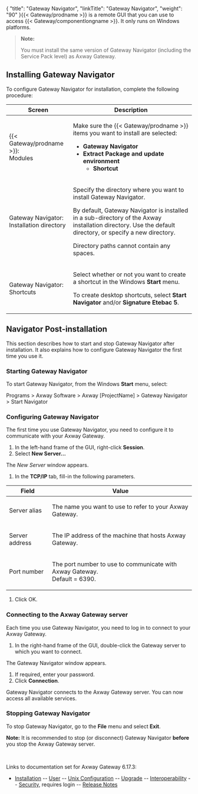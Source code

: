 {
    "title": "Gateway Navigator",
    "linkTitle": "Gateway Navigator",
    "weight": "90"
}{{< Gateway/prodname  >}} is a remote GUI that you can use to access {{< Gateway/componentlongname  >}}. It only runs on Windows platforms.

> **Note:**
>
> You must install the same version of Gateway Navigator (including the Service Pack level) as Axway Gateway.

## Installing Gateway Navigator

To configure Gateway Navigator for installation, complete the following procedure:

<table>
   <thead>
      <tr>
<th class="HeadE-Column1-Header1"><strong>Screen</strong>         </th>
<th class="HeadD-Column1-Header1">Description         </th>
      </tr>
   </thead>
   <tbody>
      <tr>
         <td><p>{{< Gateway/prodname  >}}:<br />
Modules</p>         </td>
         <td><p>Make sure the {{< Gateway/prodname  >}} items you want to install are selected:</p>
<ul>
<li><strong><span class="mc-variable axway_variables.prodname.Gateway_Navigator_long variable">Gateway Navigator</span></strong></li>
<li><span style="font-weight: bold;">Extract Package and update environment</span>
<ul>
<li><span style="font-weight: bold;">Shortcut</span></li>
</ul></li>
</ul>         </td>
      </tr>
      <tr>
         <td><p><span class="mc-variable axway_variables.prodname.Gateway_Navigator_long variable">Gateway Navigator</span>:<br />
Installation directory</p>         </td>
         <td><p>Specify the directory where you want to install Gateway Navigator.</p>
<p>By default, Gateway Navigator is installed in a sub-directory
of the Axway installation directory. Use the default directory, or
specify a new directory.</p>
<p>Directory paths cannot contain any spaces.</p>         </td>
      </tr>
      <tr>
         <td><p><span class="mc-variable axway_variables.prodname.Gateway_Navigator_long variable">Gateway Navigator</span>:<br />
Shortcuts</p>         </td>
         <td><p>Select whether or not you want to create a shortcut in
the Windows <span style="font-weight: bold;">Start</span> menu.</p>
<p>To create desktop shortcuts, select <span style="font-weight: bold;">Start
Navigator</span> and/or <strong>Signature Etebac 5</strong>.</p>         </td>
      </tr>
   </tbody>
</table>

## Navigator Post-installation

This section describes how to start and stop <span class="mc-variable axway_variables.prodname.Gateway_Navigator_long variable">Gateway Navigator</span>
after installation. It also explains how to configure <span class="mc-variable axway_variables.prodname.Gateway_Navigator_long variable">Gateway Navigator</span> the first time you use it.

### Starting <span class="mc-variable axway_variables.prodname.Gateway_Navigator_long variable">Gateway Navigator</span>

To start <span class="mc-variable axway_variables.prodname.Gateway_Navigator_long variable">Gateway Navigator</span>, from the Windows <span style="font-weight: bold;">Start</span>
menu, select:

Programs &gt; Axway Software &gt; Axway \[ProjectName\]
&gt; Gateway Navigator &gt; Start Navigator

### Configuring <span class="mc-variable axway_variables.prodname.Gateway_Navigator_long variable">Gateway Navigator</span>

The first time you use <span class="mc-variable axway_variables.prodname.Gateway_Navigator_long variable">Gateway Navigator</span>, you need to configure
it to communicate with your <span class="mc-variable axway_variables.Component_Long_Name variable">Axway Gateway</span>.

1.  In the left-hand frame of the
    GUI, right-click <span style="font-weight: bold;">Session</span>.
2.  Select <span style="font-weight: bold;">New
    Server...</span>

The <span style="font-style: italic;">New Server</span>
window appears.

1.  In the <span style="font-weight: bold;">TCP/IP</span>
    tab, fill-in the following parameters.

<table>
   <thead>
      <tr>
<th class="HeadE-Column1-Header1">Field         </th>
<th class="HeadD-Column1-Header1">Value         </th>
      </tr>
   </thead>
   <tbody>
      <tr>
         <td><p>Server alias</p>         </td>
         <td><p>The name you want to use to refer to your <span class="mc-variable axway_variables.Component_Long_Name variable">Axway Gateway</span>.</p>         </td>
      </tr>
      <tr>
         <td><p>Server address</p>         </td>
         <td><p>The IP address of the machine that hosts <span class="mc-variable axway_variables.Component_Long_Name variable">Axway Gateway</span>.</p>         </td>
      </tr>
      <tr>
         <td><p>Port number</p>         </td>
         <td><p>The port number to use to communicate with <span class="mc-variable axway_variables.Component_Long_Name variable">Axway Gateway</span>.<br />
Default = 6390.</p>         </td>
      </tr>
   </tbody>
</table>

1.  Click OK.

### Connecting to the <span class="mc-variable axway_variables.Component_Long_Name variable">Axway Gateway</span> server

Each time you use <span class="mc-variable axway_variables.prodname.Gateway_Navigator_long variable">Gateway Navigator</span>, you need to log in to
connect to your <span class="mc-variable axway_variables.Component_Long_Name variable">Axway Gateway</span>.

1.  In the right-hand frame of
    the GUI, double-click the Gateway server to which you want to connect.

The <span class="mc-variable axway_variables.prodname.Gateway_Navigator_long variable">Gateway Navigator</span> window appears.

1.  If required, enter your password.
2.  Click <span style="font-weight: bold;">Connection</span>.

<span class="mc-variable axway_variables.prodname.Gateway_Navigator_long variable">Gateway Navigator</span> connects to the <span class="mc-variable axway_variables.Component_Long_Name variable">Axway Gateway</span> server. You can now access all available services.

### Stopping <span class="mc-variable axway_variables.prodname.Gateway_Navigator_long variable">Gateway Navigator</span>

To stop <span class="mc-variable axway_variables.prodname.Gateway_Navigator_long variable">Gateway Navigator</span>, go to the <span style="font-weight: bold;">File</span>
menu and select <span style="font-weight: bold;">Exit</span>.

<span style="font-weight: bold;">Note:</span> It is recommended to stop (or disconnect) <span class="mc-variable axway_variables.prodname.Gateway_Navigator_long variable">Gateway Navigator</span> <span style="font-weight: bold;">before</span> you stop
the <span class="mc-variable axway_variables.Component_Long_Name variable">Axway Gateway</span> server.

 

Links to documentation set for Axway Gateway <span class="mc-variable axway_variables.Release_Number variable">6.17.3</span>:

-   [Installation](/bundle/Gateway_6173_InstallationGuide_allOS_en_HTML5/page/Content/start_page.htm) -- [User](/bundle/Gateway_6173_UsersGuide_allOS_en_HTML5/page/Content/start_page.htm) -- [Unix Configuration](/bundle/Gateway_6173_ConfigurationGuide_UNIX_en_HTML5/page/Content/start_page.htm) -- [Upgrade](/bundle/Gateway_6173_UpgradeGuide_allOS_en_HTML5/page/Content/start_page.htm) -- [Interoperability](/bundle/Gateway_6173_InteroperabilityGuide_allOS_en_HTML5/page/Content/start_page.htm) -- [Security](/bundle/Gateway_6173_SecurityGuide_allOS_en_HTML5/page/Content/start_page.htm), requires login -- [Release Notes](/bundle/Gateway_6173_ReleaseNotes_allOS_en_HTML5/page/Content/Gateway_ReleaseNotes_allOS_en.htm)
